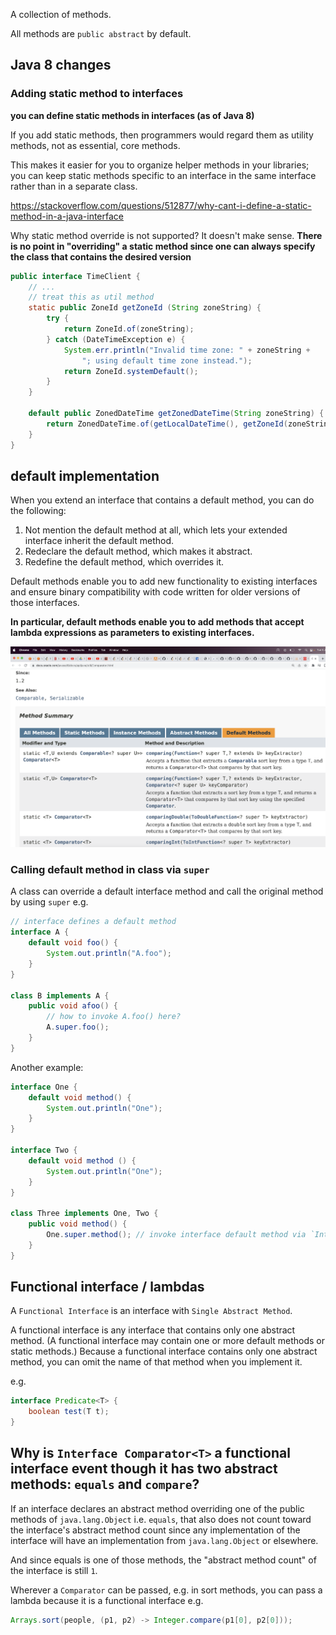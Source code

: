 

A collection of methods.

All methods are `public abstract` by default.

## Java 8 changes

### Adding static method to interfaces

**you can define static methods in interfaces (as of Java 8)**

If you add static methods, then programmers would regard them as utility methods, not as essential, core methods.

This makes it easier for you to organize helper methods in your libraries; you can keep static methods specific to an interface in the same interface rather than in a separate class.

https://stackoverflow.com/questions/512877/why-cant-i-define-a-static-method-in-a-java-interface

Why static method override is not supported? It doesn't make sense.
**There is no point in "overriding" a static method since one can always specify the class that contains the desired version**

```java
public interface TimeClient {
    // ...
    // treat this as util method
    static public ZoneId getZoneId (String zoneString) {
        try {
            return ZoneId.of(zoneString);
        } catch (DateTimeException e) {
            System.err.println("Invalid time zone: " + zoneString +
                "; using default time zone instead.");
            return ZoneId.systemDefault();
        }
    }

    default public ZonedDateTime getZonedDateTime(String zoneString) {
        return ZonedDateTime.of(getLocalDateTime(), getZoneId(zoneString));
    }    
}
```

## default implementation

When you extend an interface that contains a default method, you can do the following:

1. Not mention the default method at all, which lets your extended interface inherit the default method.
2. Redeclare the default method, which makes it abstract.
3. Redefine the default method, which overrides it.

Default methods enable you to add new functionality to existing interfaces and ensure binary compatibility with code written for older versions of those interfaces. 

**In particular, default methods enable you to add methods that accept lambda expressions as parameters to existing interfaces.**

![def methods](images/defaultmethods.png)

### Calling default method in class via `super`

A class can override a default interface method and call the original method by using `super`
e.g.

```java
// interface defines a default method
interface A {
    default void foo() {
        System.out.println("A.foo");
    }
}

class B implements A {
    public void afoo() {
        // how to invoke A.foo() here?
        A.super.foo();
    }
}
```

Another example:

```java
interface One {
    default void method() {
        System.out.println("One");
    }
}

interface Two {
    default void method () {
        System.out.println("One");
    }
}

class Three implements One, Two {
    public void method() {
        One.super.method(); // invoke interface default method via `InterfaceName.super.defaultMethod()`
    }
}
```

## Functional interface / lambdas

A `Functional Interface` is an interface with `Single Abstract Method`.

A functional interface is any interface that contains only one abstract method. (A functional interface may contain one or more default methods or static methods.) Because a functional interface contains only one abstract method, you can omit the name of that method when you implement it. 

e.g.
```java
interface Predicate<T> {
    boolean test(T t);
}
```

## Why is `Interface Comparator<T>` a functional interface event though it has two abstract methods: `equals` and `compare`?

If an interface declares an abstract method overriding one of the public methods of `java.lang.Object` i.e. `equals`, that also does not count toward the interface's abstract method count since any implementation of the interface will have an implementation from `java.lang.Object` or elsewhere.

And since equals is one of those methods, the "abstract method count" of the interface is still `1`.

Wherever a `Comparator` can be passed, e.g. in sort methods, you can pass a lambda because it is a functional interface
e.g.
```java
Arrays.sort(people, (p1, p2) -> Integer.compare(p1[0], p2[0]));
```



